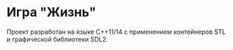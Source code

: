 # Игра "Жизнь"
Проект разработан на языке C++11/14 с применением контейнеров STL и графической библиотеки SDL2.<br>



